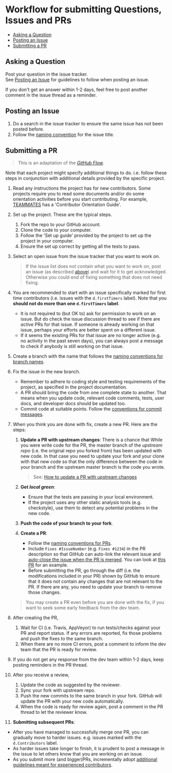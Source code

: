 # Workflow for submitting Questions, Issues and PRs

* [Asking a Question](#asking-a-question)
* [Posting an Issue](#posting-an-issue)
* [Submitting a PR](#submitting-a-pr)

## Asking a Question

Post your question in the issue tracker.<br>
See [Posting an Issue](#posting-an-issue) for guidelines to follow when posting an issue.

If you don't get an answer within 1-2 days, feel free to post another comment in the issue thread as a reminder.


## Posting an Issue

1. Do a search in the issue tracker to ensure the same issue has not been posted before.
2. Follow the [naming convention](FormatsAndConventions.md#issue) for the issue title. 


## Submitting a PR

> This is an adaptation of the [_GitHub Flow_](https://guides.github.com/introduction/flow/). 

Note that each project might specify additional things to do. i.e. follow these steps in conjunction with 
additional details provided by the specific project.

1. Read any instructions the project has for new contributors. Some projects require you to read some documents
   and/or do some orientation activities before you start contributing. 
   For example, [TEAMMATES](../../../teammates/teammates) has a 'Contributor Orientation Guide'.

2. Set up the project. These are the typical steps.
   1. Fork the repo to your GitHub account. 
   2. Clone the code to your computer.
   3. Follow the 'Set up guide' provided by the project to set up the project in your computer. 
   4. Ensure the set up correct by getting all the tests to pass.

3. Select an open issue from the issue tracker that you want to work on. 
   
   > If the issue list does not contain what you want to work on, post an issue (as described [above](#posting-an-issue))
   > and wait for it to get acknowledged. Otherwise you could end of fixing something that does not need fixing.

4. You are recommended to start with an issue specifically marked for first time contributors (i.e. issues with the 
   `d.firstTimers` label). Note that you **should not do more than one `d.firstTimers` label**.
   
   * It is not required to (but OK to) ask for permission to work on an issue. 
   But do check the issue discussion thread to see if there are _active_ PRs for that issue. 
   If someone is already working on that issue, perhaps your efforts are better spent on a different issue.
   * If it seems the existing PRs for that issue are no longer active (e.g. no activity in the past seven days), 
   you can always post a message to check if anybody is still working on that issue.

5. Create a branch with the name that follows the [naming conventions for branch names](FormatsAndConventions.md#branch).

6. Fix the issue in the new branch. 
   * Remember to adhere to coding style and testing requirements of the project, as specified in the project 
     documentation.
   * A PR should bring the code from one complete state to another. That means when you update code, relevant
     code comments, tests, user docs, and developer docs should be updated too.
   * Commit code at suitable points. Follow the [conventions for commit messages](FormatsAndConventions.md#commit).

7. When you think you are done with fix, create a new PR. Here are the steps: 
   1. **Update a PR with upstream changes**: There is a chance that While you were write code for the PR, 
      the master branch of the _upstream repo_ (i.e. the original repo you forked from) has been updated with new code. 
      In that case you need to update your fork and your clone with that new code so that the only difference between 
      the code in your branch and the upstream master branch is the code you wrote.  <br>
      
      > See: [How to update a PR with upstream changes](HowToGuides.md#update-a-pr-with-upstream-changes)
   
   2. **Get _local green_**: 
      
      * Ensure that the tests are passing in your local environment. 
      * If the project uses any other static analysis tools (e.g. checkstyle), use them to detect any potential problems
        in the new code.
   1. **Push the code of your branch to your fork**.
   2. **Create a PR**: 
      
      * Follow the [naming conventions for PRs](FormatsAndConventions.md#pr).
      * Include `Fixes #IssueNumber` (e.g. `Fixes #1234`) in the PR description so that GitHub can auto-link the 
      relevant issue and 
      [auto-close the issue when the PR is merged](https://help.github.com/articles/closing-issues-via-commit-messages/).
      You can look at [this PR](https://github.com/TEAMMATES/teammates/pull/6200) for an example.
      * Before submitting the PR, go through the diff (i.e. the modifications included in your PR) shown by GitHub
        to ensure that it does not contain any changes that are not relevant to the PR. If there are any, 
        you need to update your branch to remove those changes.
   
     > You may create a PR even before you are done with the fix, if you want to seek some early feedback from 
     > the dev team.

8. After creating the PR, 
   1. Wait for CI (i.e. Travis, AppVeyor) to run tests/checks against your PR and report status. 
      If any errors are reported, fix those problems and push the fixes to the same branch.
   2. When there are no more CI errors, post a comment to inform the dev team that the PR is ready for review. 

9. If you do not get any response from the dev team within 1-2 days, keep posting reminders in the PR thread.

10. After you receive a review, 
    1. Update the code as suggested by the reviewer.
    2. Sync your fork with upstream repo.
    3. Push the new commits to the same branch in your fork. GitHub will update the PR with your new code automatically. 
    4. When the code is ready for review again, post a comment in the PR thread to let the reviewer know.
   
11. **Submitting subsequent PRs**:

  * After you have managed to successfully merge one PR, you can gradually move to harder issues. e.g. issues marked
    with the `d.Contributors` label.
  * As harder issues take longer to finish, it is prudent to post a message in the issue to let others know that you are 
    working on an issue.
  * As you submit more (and bigger)PRs, incrementally adopt 
    [additional guidelines meant for experienced contributors](AddionalContributorGuidelines.md).